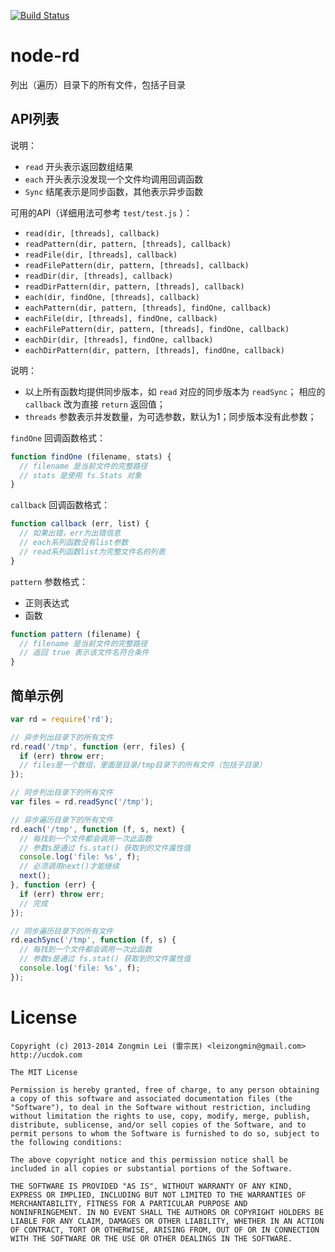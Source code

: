 [![Build Status](https://secure.travis-ci.org/leizongmin/node-rd.png?branch=master)](http://travis-ci.org/leizongmin/node-rd)

node-rd
=======

列出（遍历）目录下的所有文件，包括子目录

## API列表

说明：

+ `read` 开头表示返回数组结果
+ `each` 开头表示没发现一个文件均调用回调函数
+ `Sync` 结尾表示是同步函数，其他表示异步函数

可用的API（详细用法可参考 `test/test.js` ）：

+ `read(dir, [threads], callback)`
+ `readPattern(dir, pattern, [threads], callback)`
+ `readFile(dir, [threads], callback)`
+ `readFilePattern(dir, pattern, [threads], callback)`
+ `readDir(dir, [threads], callback)`
+ `readDirPattern(dir, pattern, [threads], callback)`
+ `each(dir, findOne, [threads], callback)`
+ `eachPattern(dir, pattern, [threads], findOne, callback)`
+ `eachFile(dir, [threads], findOne, callback)`
+ `eachFilePattern(dir, pattern, [threads], findOne, callback)`
+ `eachDir(dir, [threads], findOne, callback)`
+ `eachDirPattern(dir, pattern, [threads], findOne, callback)`

说明：

+ 以上所有函数均提供同步版本，如 `read` 对应的同步版本为 `readSync`；
相应的 `callback` 改为直接 `return` 返回值；
+ `threads` 参数表示并发数量，为可选参数，默认为1；同步版本没有此参数；

`findOne` 回调函数格式：

```JavaScript
function findOne (filename, stats) {
  // filename 是当前文件的完整路径
  // stats 是使用 fs.Stats 对象
}
```

`callback` 回调函数格式：

```JavaScript
function callback (err, list) {
  // 如果出错，err为出错信息
  // each系列函数没有list参数
  // read系列函数list为完整文件名的列表
}
```

`pattern` 参数格式：

+ 正则表达式
+ 函数

```JavaScript
function pattern (filename) {
  // filename 是当前文件的完整路径
  // 返回 true 表示该文件名符合条件
}
```


## 简单示例

```javascript
var rd = require('rd');

// 异步列出目录下的所有文件
rd.read('/tmp', function (err, files) {
  if (err) throw err;
  // files是一个数组，里面是目录/tmp目录下的所有文件（包括子目录）
});

// 同步列出目录下的所有文件
var files = rd.readSync('/tmp');

// 异步遍历目录下的所有文件
rd.each('/tmp', function (f, s, next) {
  // 每找到一个文件都会调用一次此函数
  // 参数s是通过 fs.stat() 获取到的文件属性值
  console.log('file: %s', f);
  // 必须调用next()才能继续
  next();
}, function (err) {
  if (err) throw err;
  // 完成
});

// 同步遍历目录下的所有文件
rd.eachSync('/tmp', function (f, s) {
  // 每找到一个文件都会调用一次此函数
  // 参数s是通过 fs.stat() 获取到的文件属性值
  console.log('file: %s', f);
});
```


License
=======

```
Copyright (c) 2013-2014 Zongmin Lei (雷宗民) <leizongmin@gmail.com>
http://ucdok.com

The MIT License

Permission is hereby granted, free of charge, to any person obtaining
a copy of this software and associated documentation files (the
"Software"), to deal in the Software without restriction, including
without limitation the rights to use, copy, modify, merge, publish,
distribute, sublicense, and/or sell copies of the Software, and to
permit persons to whom the Software is furnished to do so, subject to
the following conditions:

The above copyright notice and this permission notice shall be
included in all copies or substantial portions of the Software.

THE SOFTWARE IS PROVIDED "AS IS", WITHOUT WARRANTY OF ANY KIND,
EXPRESS OR IMPLIED, INCLUDING BUT NOT LIMITED TO THE WARRANTIES OF
MERCHANTABILITY, FITNESS FOR A PARTICULAR PURPOSE AND
NONINFRINGEMENT. IN NO EVENT SHALL THE AUTHORS OR COPYRIGHT HOLDERS BE
LIABLE FOR ANY CLAIM, DAMAGES OR OTHER LIABILITY, WHETHER IN AN ACTION
OF CONTRACT, TORT OR OTHERWISE, ARISING FROM, OUT OF OR IN CONNECTION
WITH THE SOFTWARE OR THE USE OR OTHER DEALINGS IN THE SOFTWARE.
```